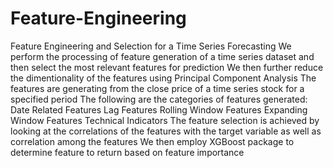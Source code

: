 # Feature-Engineering
Feature Engineering and Selection for a Time Series Forecasting
We perform the processing of feature generation of a time series dataset and then select the most relevant features for prediction
We then further reduce the dimentionality of the features using Principal Component Analysis
The features are generating from the close price of a time series stock for a specified period
The following are the categories of features generated:
  Date Related Features
  Lag Features
  Rolling Window Features
  Expanding Window Features
  Technical Indicators
The feature selection is achieved by looking at the correlations of the features with the target variable as well as correlation among the features
We then employ XGBoost package to determine feature to return based on feature importance 

